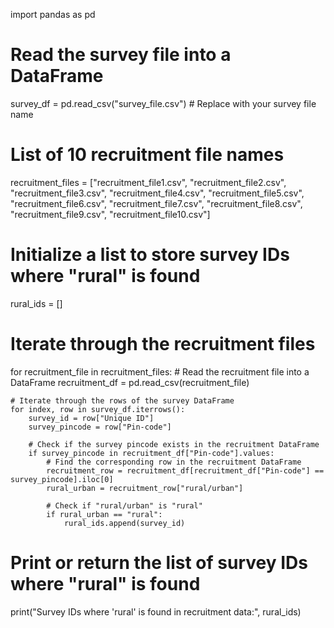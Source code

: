 import pandas as pd

# Read the survey file into a DataFrame
survey_df = pd.read_csv("survey_file.csv")  # Replace with your survey file name

# List of 10 recruitment file names
recruitment_files = ["recruitment_file1.csv", "recruitment_file2.csv", "recruitment_file3.csv", "recruitment_file4.csv", "recruitment_file5.csv",
             "recruitment_file6.csv", "recruitment_file7.csv", "recruitment_file8.csv", "recruitment_file9.csv", "recruitment_file10.csv"]

# Initialize a list to store survey IDs where "rural" is found
rural_ids = []

# Iterate through the recruitment files
for recruitment_file in recruitment_files:
    # Read the recruitment file into a DataFrame
    recruitment_df = pd.read_csv(recruitment_file)
    
    # Iterate through the rows of the survey DataFrame
    for index, row in survey_df.iterrows():
        survey_id = row["Unique ID"]
        survey_pincode = row["Pin-code"]
        
        # Check if the survey pincode exists in the recruitment DataFrame
        if survey_pincode in recruitment_df["Pin-code"].values:
            # Find the corresponding row in the recruitment DataFrame
            recruitment_row = recruitment_df[recruitment_df["Pin-code"] == survey_pincode].iloc[0]
            rural_urban = recruitment_row["rural/urban"]
            
            # Check if "rural/urban" is "rural"
            if rural_urban == "rural":
                rural_ids.append(survey_id)

# Print or return the list of survey IDs where "rural" is found
print("Survey IDs where 'rural' is found in recruitment data:", rural_ids)
